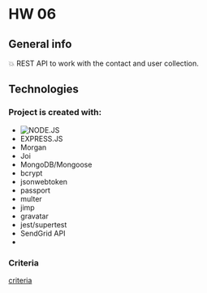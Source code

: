 # HW 06


## General info

:boom:   REST API to work with the contact and user collection.


## Technologies


### Project is created with:

- ![NODE.JS](https://badges.aleen42.com/src/node.svg)&nbsp;
- EXPRESS.JS
- Morgan
- Joi
- MongoDB/Mongoose
- bcrypt
- jsonwebtoken
- passport
- multer
- jimp
- gravatar
- jest/supertest
- SendGrid API
- 


 
### Criteria
[criteria](https://github.com/goitacademy/nodejs-homework/blob/master/homework-06/README.en.md)


